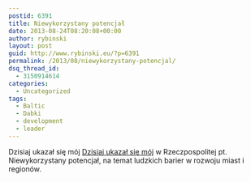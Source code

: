 ```yaml
---
postid: 6391
title: Niewykorzystany potencjał
date: 2013-08-24T08:20:08+00:00
author: rybinski
layout: post
guid: http://www.rybinski.eu/?p=6391
permalink: /2013/08/niewykorzystany-potencjal/
dsq_thread_id:
  - 3150914614
categories:
  - Uncategorized
tags:
  - Baltic
  - Dabki
  - development
  - leader
---
```

Dzisiaj ukazał się mój [Dzisiaj ukazał się mój](http://www.ekonomia.rp.pl/artykul/706249,1041557-Konsumenci-na-wojnie-z-firmami.html) w Rzeczpospolitej pt. Niewykorzystany potencjał, na temat ludzkich barier w rozwoju miast i regionów.
